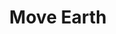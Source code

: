 ---
title: "Move Earth"
permalink: /spells/move-earth/
tags:
  - Spell
  - 6th Level
  - Transmutation
available_for:
  - Druid
  - Sorcerer
  - Wizard
level: "6th Level"
school: "Transmutation"
range: "120 ft"
area: "40 ft"
shape: "Cone"
comp:
  - V
  - S
  - M
material: "an iron blade and a small bag containing a mixture of soils--clay, loam, and sand."
duration: "2 Hours"
concentration: true
description: |
  Choose an area of terrain no larger than 40 feet on a side within range. You can reshape dirt, sand, or clay in the area in any manner you choose for the duration. You can raise or lower the area's elevation, create or fill in a trench, erect or flatten a wall, or form a pillar. The extent of any such changes can't exceed half the area's largest dimension. So, if you affect a 40-foot square, you can create a pillar up to 20 feet high, raise or lower the square's elevation by up to 20 feet, dig a trench up to 20 feet deep, and so on. It takes 10 minutes for these changes to complete.

  At the end of every 10 minutes you spend concentrating on the spell, you can choose a new area of terrain to affect.

  Because the terrain's transformation occurs slowly, creatures in the area can't usually be trapped or injured by the ground's movement.

  This spell can't manipulate natural stone or stone construction. Rocks and structures shift to accommodate the new terrain. If the way you shape the terrain would make a structure unstable, it might collapse.

  Similarly, this spell doesn't directly affect plant growth. The moved earth carries any plants along with it.
excerpt: "Choose an area of terrain no larger than 40 feet on a side within range."
source: "Basic Rules"
---